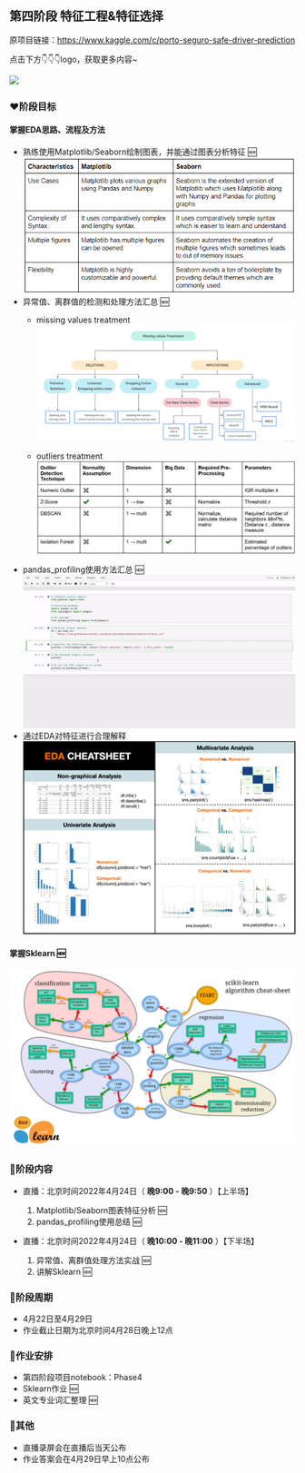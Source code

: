 ## 第四阶段 特征工程&特征选择



原项目链接：https://www.kaggle.com/c/porto-seguro-safe-driver-prediction

点击下方👇👇👇logo，获取更多内容~

<a href='https://mp.weixin.qq.com/mp/appmsgalbum?__biz=Mzg2OTU4NzI3NQ==&action=getalbum&album_id=1764511202329624577#wechat_redirect'> 
<img src='https://gitee.com/gzjzg/WhaleDataScienceProject/raw/master/pic/project_logo.jpg'/></a>

### ❤️阶段目标

#### 掌握EDA思路、流程及方法

- 熟练使用Matplotlib/Seaborn绘制图表，并能通过图表分析特征 🆕
![输入图片说明](../../pic/MatVSSea.png)
- 异常值、离群值的检测和处理方法汇总 🆕
    - missing values treatment
    ![输入图片说明](../../pic/missingvalue.png)

    - outliers treatment
    ![输入图片说明](../../pic/outlier.png)
- pandas_profiling使用方法汇总 🆕
![pandas_profiling](../../pic/pandas_profiling.gif)
- 通过EDA对特征进行合理解释 
![输入图片说明](../../pic/eda.png)

#### 掌握Sklearn 🆕

![输入图片说明](../../pic/sklearn.png)
    

 
### 💛阶段内容   

- 直播：北京时间2022年4月24日（ **晚9:00 - 晚9:50** ）【上半场】 
    1. Matplotlib/Seaborn图表特征分析 🆕
    2. pandas_profiling使用总结 🆕


- 直播：北京时间2022年4月24日（ **晚10:00 - 晚11:00** ）【下半场】
    1. 异常值、离群值处理方法实战 🆕
    2. 讲解Sklearn 🆕

### 💚阶段周期


- 4月22日至4月29日
- 作业截止日期为北京时间4月28日晚上12点


### 💙作业安排


- 第四阶段项目notebook：Phase4
- Sklearn作业 🆕
- 英文专业词汇整理 🆕


### 💜其他


- 直播录屏会在直播后当天公布
- 作业答案会在4月29日早上10点公布
